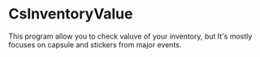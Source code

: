 # CsInventoryValue
This program allow you to check valuve of your inventory, but It's mostly focuses on capsule and stickers from major events.
